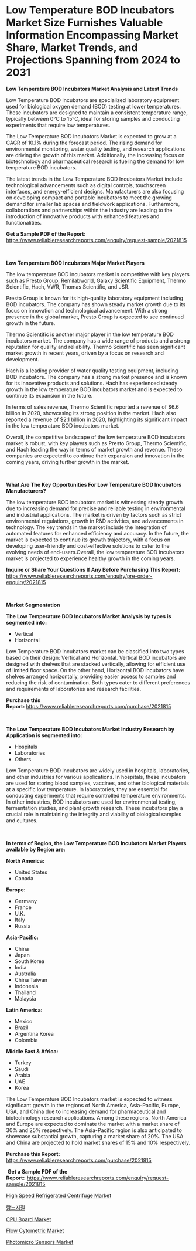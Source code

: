 <p><h1>Low Temperature BOD Incubators Market Size Furnishes Valuable Information Encompassing Market Share, Market Trends, and Projections Spanning from 2024 to 2031</h1></p><p><strong>Low Temperature BOD Incubators Market Analysis and Latest Trends</strong></p>
<p><p>Low Temperature BOD Incubators are specialized laboratory equipment used for biological oxygen demand (BOD) testing at lower temperatures. These incubators are designed to maintain a consistent temperature range, typically between 0°C to 15°C, ideal for storing samples and conducting experiments that require low temperatures.</p><p>The Low Temperature BOD Incubators Market is expected to grow at a CAGR of 10.1% during the forecast period. The rising demand for environmental monitoring, water quality testing, and research applications are driving the growth of this market. Additionally, the increasing focus on biotechnology and pharmaceutical research is fueling the demand for low temperature BOD incubators.</p><p>The latest trends in the Low Temperature BOD Incubators Market include technological advancements such as digital controls, touchscreen interfaces, and energy-efficient designs. Manufacturers are also focusing on developing compact and portable incubators to meet the growing demand for smaller lab spaces and fieldwork applications. Furthermore, collaborations and partnerships within the industry are leading to the introduction of innovative products with enhanced features and functionalities.</p></p>
<p><strong>Get a Sample PDF of the Report:&nbsp;</strong> <a href="https://www.reliableresearchreports.com/enquiry/request-sample/2021815">https://www.reliableresearchreports.com/enquiry/request-sample/2021815</a></p>
<p>&nbsp;</p>
<p><strong>Low Temperature BOD Incubators Major Market Players</strong></p>
<p><p>The low temperature BOD incubators market is competitive with key players such as Presto Group, Remilabworld, Galaxy Scientific Equipment, Thermo Scientific, Hach, VWR, Thomas Scientific, and JSR. </p><p>Presto Group is known for its high-quality laboratory equipment including BOD incubators. The company has shown steady market growth due to its focus on innovation and technological advancement. With a strong presence in the global market, Presto Group is expected to see continued growth in the future.</p><p>Thermo Scientific is another major player in the low temperature BOD incubators market. The company has a wide range of products and a strong reputation for quality and reliability. Thermo Scientific has seen significant market growth in recent years, driven by a focus on research and development.</p><p>Hach is a leading provider of water quality testing equipment, including BOD incubators. The company has a strong market presence and is known for its innovative products and solutions. Hach has experienced steady growth in the low temperature BOD incubators market and is expected to continue its expansion in the future.</p><p>In terms of sales revenue, Thermo Scientific reported a revenue of $6.6 billion in 2020, showcasing its strong position in the market. Hach also reported a revenue of $2.1 billion in 2020, highlighting its significant impact in the low temperature BOD incubators market.</p><p>Overall, the competitive landscape of the low temperature BOD incubators market is robust, with key players such as Presto Group, Thermo Scientific, and Hach leading the way in terms of market growth and revenue. These companies are expected to continue their expansion and innovation in the coming years, driving further growth in the market.</p></p>
<p>&nbsp;</p>
<p><strong>What Are The Key Opportunities For Low Temperature BOD Incubators Manufacturers?</strong></p>
<p><p>The low temperature BOD incubators market is witnessing steady growth due to increasing demand for precise and reliable testing in environmental and industrial applications. The market is driven by factors such as strict environmental regulations, growth in R&D activities, and advancements in technology. The key trends in the market include the integration of automated features for enhanced efficiency and accuracy. In the future, the market is expected to continue its growth trajectory, with a focus on developing user-friendly and cost-effective solutions to cater to the evolving needs of end-users.Overall, the low temperature BOD incubators market is projected to experience healthy growth in the coming years.</p></p>
<p><strong>Inquire or Share Your Questions If Any Before Purchasing This Report:</strong> <a href="https://www.reliableresearchreports.com/enquiry/pre-order-enquiry/2021815">https://www.reliableresearchreports.com/enquiry/pre-order-enquiry/2021815</a></p>
<p>&nbsp;</p>
<p><strong>Market Segmentation</strong></p>
<p><strong>The Low Temperature BOD Incubators Market Analysis by types is segmented into:</strong></p>
<p><ul><li>Vertical</li><li>Horizontal</li></ul></p>
<p><p>Low Temperature BOD Incubators market can be classified into two types based on their design: Vertical and Horizontal. Vertical BOD incubators are designed with shelves that are stacked vertically, allowing for efficient use of limited floor space. On the other hand, Horizontal BOD incubators have shelves arranged horizontally, providing easier access to samples and reducing the risk of contamination. Both types cater to different preferences and requirements of laboratories and research facilities.</p></p>
<p><strong>Purchase this Report:&nbsp;</strong><a href="https://www.reliableresearchreports.com/purchase/2021815">https://www.reliableresearchreports.com/purchase/2021815</a></p>
<p>&nbsp;</p>
<p><strong>The Low Temperature BOD Incubators Market Industry Research by Application is segmented into:</strong></p>
<p><ul><li>Hospitals</li><li>Laboratories</li><li>Others</li></ul></p>
<p><p>Low Temperature BOD Incubators are widely used in hospitals, laboratories, and other industries for various applications. In hospitals, these incubators are used for storing blood samples, vaccines, and other biological materials at a specific low temperature. In laboratories, they are essential for conducting experiments that require controlled temperature environments. In other industries, BOD incubators are used for environmental testing, fermentation studies, and plant growth research. These incubators play a crucial role in maintaining the integrity and viability of biological samples and cultures.</p></p>
<p>&nbsp;</p>
<p><strong>In terms of Region, the Low Temperature BOD Incubators Market Players available by Region are:</strong></p>
<p>
    <p> <strong> North America: </strong>
        <ul>
            <li>United States</li>
            <li>Canada</li>
        </ul>
        </p> 
    <p> <strong> Europe: </strong>
        <ul>
            <li>Germany</li>
            <li>France</li>
            <li>U.K.</li>
            <li>Italy</li>
            <li>Russia</li>
        </ul>
        </p> 
    <p> <strong> Asia-Pacific: </strong>
        <ul>
            <li>China</li>
            <li>Japan</li>
            <li>South Korea</li>
            <li>India</li>
            <li>Australia</li>
            <li>China Taiwan</li>
            <li>Indonesia</li>
            <li>Thailand</li>
            <li>Malaysia</li>
        </ul>
        </p> 
    <p> <strong> Latin America: </strong>
        <ul>
            <li>Mexico</li>
            <li>Brazil</li>
            <li>Argentina Korea</li>
            <li>Colombia</li>
        </ul>
        </p> 
    <p> <strong> Middle East & Africa: </strong>
        <ul>
            <li>Turkey</li>
            <li>Saudi</li>
            <li>Arabia</li>
            <li>UAE</li>
            <li>Korea</li>
        </ul>
    </p>
    </p>
<p><p>The Low Temperature BOD Incubators market is expected to witness significant growth in the regions of North America, Asia-Pacific, Europe, USA, and China due to increasing demand for pharmaceutical and biotechnology research applications. Among these regions, North America and Europe are expected to dominate the market with a market share of 30% and 25% respectively. The Asia-Pacific region is also anticipated to showcase substantial growth, capturing a market share of 20%. The USA and China are projected to hold market shares of 15% and 10% respectively.</p></p>
<p><strong>Purchase this Report: </strong><a href="https://www.reliableresearchreports.com/purchase/2021815">https://www.reliableresearchreports.com/purchase/2021815</a></p>
<p>&nbsp;<strong>Get a Sample PDF of the Report:&nbsp;&nbsp;</strong><a href="https://www.reliableresearchreports.com/enquiry/request-sample/2021815">https://www.reliableresearchreports.com/enquiry/request-sample/2021815</a></p>
<p><strong></strong></p>
<p><p><a href="https://unruly-ladybug-44b.notion.site/High-Speed-Refrigerated-Centrifuge-Market-Size-Market-Share-and-Global-Market-Analysis-Report-2024-990ebfb4d273477e9688d14a6b58ac0b">High Speed Refrigerated Centrifuge Market</a></p><p><a href="https://medium.com/@akhooha50888/%EB%9D%BC%EB%AA%A8-%EB%A7%81%EB%A6%AC%ED%94%BC%EB%93%9C-%EC%8B%9C%EC%9E%A5-%EB%B6%84%EC%84%9D-%EB%B0%8F-2024%EB%85%84%EB%B6%80%ED%84%B0-2031%EB%85%84%EA%B9%8C%EC%A7%80%EC%9D%98-%EA%B8%B0%EA%B0%84-%EB%8F%99%EC%95%88%EC%9D%98-%ED%81%AC%EA%B8%B0-%EC%98%88%EC%B8%A1-1f85c6320c18">람노지질</a></p><p><a href="https://view.publitas.com/reportprime-1/cpu-board-market-research-report-unlocks-analysis-on-the-market-financial-status-market-size-and-market-revenue-upto-2031/">CPU Board Market</a></p><p><a href="https://cute-banjo-8ca.notion.site/Flow-Cytometric-Market-Size-and-Examines-its-Market-Scope-with-a-Primary-Focus-on-Growth-Opportuni-4d66604abe2946a0b4adfd2fe58db1ec">Flow Cytometric Market</a></p><p><a href="https://view.publitas.com/reportprime-1/photomicro-sensors-market-insights-market-players-and-forecast-till-2031/">Photomicro Sensors Market</a></p></p>